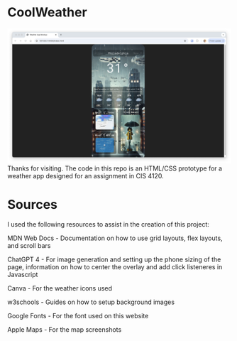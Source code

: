 # CoolWeather
![alt text](preview.png)
Thanks for visiting. The code in this repo is an HTML/CSS prototype for a weather app designed for an assignment in CIS 4120. 

# Sources

I used the following resources to assist in the creation of this project: 

MDN Web Docs - Documentation on how to use grid layouts, flex layouts, and scroll bars

ChatGPT 4 - For image generation and setting up the phone sizing of the page, information on how to center the overlay and add click listeneres in Javascript

Canva - For the weather icons used 

w3schools - Guides on how to setup background images 

Google Fonts - For the font used on this website

Apple Maps - For the map screenshots